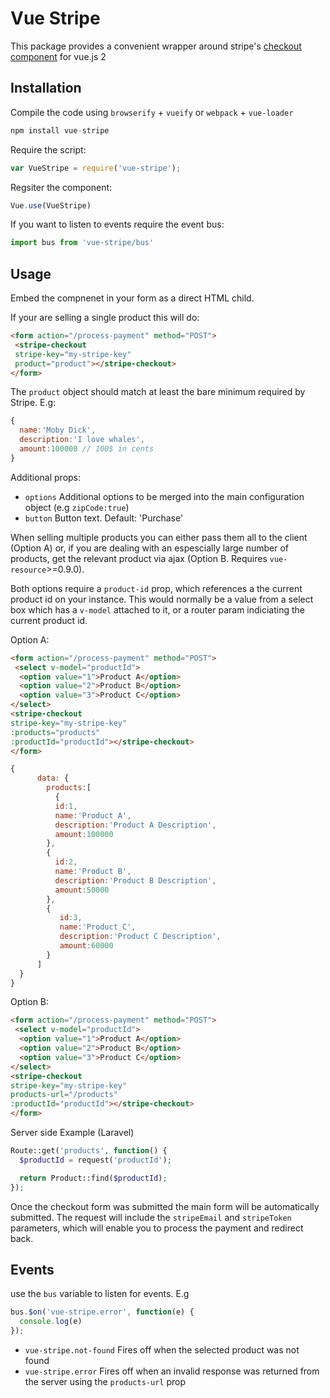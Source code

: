 # Vue Stripe

This package provides a convenient wrapper around stripe's [checkout component](https://stripe.com/checkout) for vue.js 2

## Installation

Compile the code using `browserify` + `vueify` or `webpack` + `vue-loader`

```js
npm install vue-stripe
```

Require the script:

```js
var VueStripe = require('vue-stripe');
```

Regsiter the component:

```js
Vue.use(VueStripe)
```

If you want to listen to events require the event bus:

```js
import bus from 'vue-stripe/bus'
```

## Usage

Embed the compnenet in your form as a direct HTML child.

If your are selling a single product this will do:

```html
<form action="/process-payment" method="POST">
 <stripe-checkout
 stripe-key="my-stripe-key"
 product="product"></stripe-checkout>
</form>
```

The `product` object should match at least the bare minimum required by Stripe. E.g:

```js
{
  name:'Moby Dick',
  description:'I love whales',
  amount:100000 // 100$ in cents
}
```

Additional props:

*  `options` Additional options to be merged into the main configuration object (e.g `zipCode:true`)
*  `button` Button text. Default: 'Purchase'

When selling multiple products you can either pass them all to the client (Option A) or, if you are dealing with an espescially large number of products, get the relevant product via ajax (Option B. Requires `vue-resource`>=0.9.0).

Both options require a `product-id` prop, which references a the current product id on your instance. This would normally be a value from a select box which has a `v-model` attached to it, or a router param indiciating the current product id.

Option A:

```html
<form action="/process-payment" method="POST">
 <select v-model="productId">
  <option value="1">Product A</option>
  <option value="2">Product B</option>
  <option value="3">Product C</option>
</select>
<stripe-checkout
stripe-key="my-stripe-key"
:products="products"
:productId="productId"></stripe-checkout>
</form>
```

```js
{
      data: {
        products:[
          {
          id:1,
          name:'Product A',
          description:'Product A Description',
          amount:100000
        },
        {
          id:2,
          name:'Product B',
          description:'Product B Description',
          amount:50000
        },
        {
           id:3,
           name:'Product C',
           description:'Product C Description',
           amount:60000
        }
      ]
  }
}
```


Option B:

```html
<form action="/process-payment" method="POST">
 <select v-model="productId">
  <option value="1">Product A</option>
  <option value="2">Product B</option>
  <option value="3">Product C</option>
</select>
<stripe-checkout
stripe-key="my-stripe-key"
products-url="/products"
:productId="productId"></stripe-checkout>
</form>
```

Server side Example (Laravel)

```php
Route::get('products', function() {
  $productId = request('productId');

  return Product::find($productId);
});
```

Once the checkout form was submitted the main form will be automatically submitted.
The request will include the `stripeEmail` and `stripeToken` parameters, which will enable you to process the payment and redirect back.

## Events

use the `bus` variable to listen for events. E.g

```js
bus.$on('vue-stripe.error', function(e) {
  console.log(e)
});
```

* `vue-stripe.not-found` Fires off when the selected product was not found
* `vue-stripe.error` Fires off when an invalid response was returned from the server using the `products-url` prop
